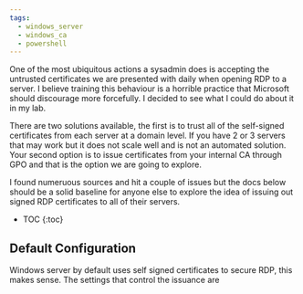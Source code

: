 ```yaml
---
tags:
  - windows_server
  - windows_ca
  - powershell 
---
```

One of the most ubiquitous actions a sysadmin does is accepting the untrusted certificates we are presented with daily when opening RDP to a server. I believe training this behaviour is a horrible practice that Microsoft should discourage more forcefully. I decided to see what I could do about it in my lab.

There are two solutions available, the first is to trust all of the self-signed certificates from each server at a domain level. If you have 2 or 3 servers that may work but it does not scale well and is not an automated solution. Your second option is to issue certificates from your internal CA through GPO and that is the option we are going to explore.

I found numeruous sources and hit a couple of issues but the docs below should be a solid baseline for anyone else to explore the idea of issuing out signed RDP certificates to all of their servers.

* TOC 
{:toc}

## Default Configuration
Windows server by default uses self signed certificates to secure RDP, this makes sense. The settings that control the issuance are 